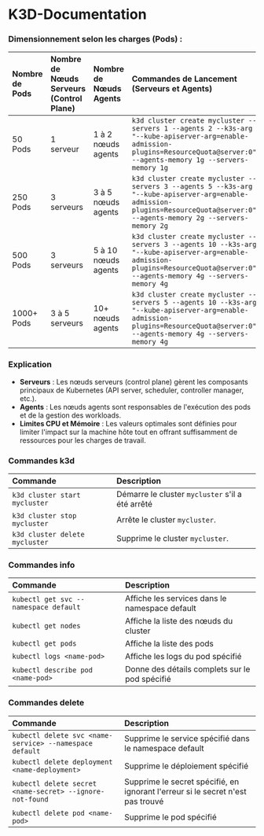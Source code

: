 # K3D-Documentation

### Dimensionnement selon les charges (Pods) :

| Nombre de Pods   | Nombre de Nœuds Serveurs (Control Plane)   | Nombre de Nœuds Agents   | Commandes de Lancement (Serveurs et Agents) |
|:-----------------|:-------------------------------------------|:-------------------------|:--------------------------------------------|
| 50 Pods          | 1 serveur                                  | 1 à 2 nœuds agents       | `k3d cluster create mycluster --servers 1 --agents 2 --k3s-arg "--kube-apiserver-arg=enable-admission-plugins=ResourceQuota@server:0" --agents-memory 1g --servers-memory 1g` |
| 250 Pods         | 3 serveurs                                 | 3 à 5 nœuds agents       | `k3d cluster create mycluster --servers 3 --agents 5 --k3s-arg "--kube-apiserver-arg=enable-admission-plugins=ResourceQuota@server:0" --agents-memory 2g --servers-memory 2g` |
| 500 Pods         | 3 serveurs                                 | 5 à 10 nœuds agents      | `k3d cluster create mycluster --servers 3 --agents 10 --k3s-arg "--kube-apiserver-arg=enable-admission-plugins=ResourceQuota@server:0" --agents-memory 4g --servers-memory 4g` |
| 1000+ Pods       | 3 à 5 serveurs                             | 10+ nœuds agents         | `k3d cluster create mycluster --servers 5 --agents 10 --k3s-arg "--kube-apiserver-arg=enable-admission-plugins=ResourceQuota@server:0" --agents-memory 4g --servers-memory 4g` |

### Explication

- **Serveurs** : Les nœuds serveurs (control plane) gèrent les composants principaux de Kubernetes (API server, scheduler, controller manager, etc.).
- **Agents** : Les nœuds agents sont responsables de l'exécution des pods et de la gestion des workloads.
- **Limites CPU et Mémoire** : Les valeurs optimales sont définies pour limiter l'impact sur la machine hôte tout en offrant suffisamment de ressources pour les charges de travail.

### Commandes k3d

| Commande                                      | Description                                      |
|:-------------------------------|:-------------------------------------------------|
| `k3d cluster start mycluster`  | Démarre le cluster `mycluster` s'il a été arrêté |
| `k3d cluster stop mycluster`   | Arrête le cluster `mycluster`.                   |
| `k3d cluster delete mycluster` | Supprime le cluster `mycluster`.                 |

### Commandes info

| Commande                              | Description                                    |
|:--------------------------------------|:-----------------------------------------------|
| `kubectl get svc --namespace default` | Affiche les services dans le namespace default |
| `kubectl get nodes`                   | Affiche la liste des nœuds du cluster          |
| `kubectl get pods`                    | Affiche la liste des pods                      |
| `kubectl logs <name-pod>`             | Affiche les logs du pod spécifié               |
| `kubectl describe pod <name-pod>`     | Donne des détails complets sur le pod spécifié |

### Commandes delete

| Commande                                                | Description                                                                     |
|:--------------------------------------------------------|:--------------------------------------------------------------------------------|
| `kubectl delete svc <name-service> --namespace default` | Supprime le service spécifié dans le namespace default                          |
| `kubectl delete deployment <name-deployment>`           | Supprime le déploiement spécifié                                                |
| `kubectl delete secret <name-secret> --ignore-not-found`| Supprime le secret spécifié, en ignorant l'erreur si le secret n'est pas trouvé |
| `kubectl delete pod <name-pod>`                         | Supprime le pod spécifié                                                        |

